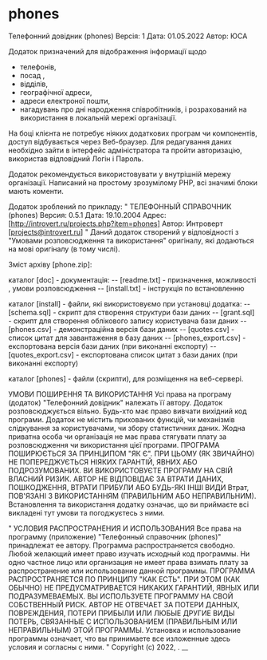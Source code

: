 # phones
Телефонний довідник  (phones)
Версія: 1
Дата: 01.05.2022
Автор: ЮСА

Додаток призначений для відображення інформації щодо 
- телефонів, 
- посад , 
- відділів, 
- географічної адреси, 
- адреси електроної пошти, 
- нагадувань про дні народження
співробітників, і розрахований на використання в локальній мережі організації. 

На боці клієнта не потребує ніяких додаткових програм чи компонентів, доступ відбувається через Веб-браузер.
Для редагування даних необхідно зайти в інтерфейс адміністратора та пройти авторизацію, використав відповідний Логін і Пароль.


Додаток рекомендується використовувати у внутрішній мережу організації. 
Написаний на простому  зрозумілому PHP, всі значимі блоки мають коменти.

Додаток зроблений по прикладу:
"
ТЕЛЕФОННЫЙ СПРАВОЧНИК (phones)
Версия: 0.5.1
Дата: 19.10.2004
Адрес: [http://introvert.ru/projects.php?item=phones]
Автор: Интроверт [projects@introvert.ru]
"
Даний додаток створений у відповідності з "Умовами розповсюдження та використання" оригіналу, які додаються на мові оригіналу (в тому числі).

Зміст архіву [phone.zip]:

каталог [doc] - документація:
-- [readme.txt] - призначення, можливості , умови розповсюдження
-- [install.txt] - інструкція по встановленню


каталог [install] - файли, які використовуємо при установці додатка:
-- [schema.sql] - скрипт для створення структури бази даних
-- [grant.sql] - скрипт для створення облікового запису користувача бази даних
-- [phones.csv] - демонстраційна версія бази даних
-- [quotes.csv] - список цитат для завантаження в базу даних
-- [phones_export.csv] - експортована версія бази даних (при виконанні експорту)
-- [quotes_export.csv] - експортована список цитат з бази даних (при виконанні експорту)

каталог [phones] - файли (скрипти), для розміщення на веб-сервері.


УМОВИ ПОШИРЕННЯ ТА ВИКОРИСТАННЯ
Усі права на програму (додаток) "Телефонний довідник" належать її автору.
Додаток розповсюджується вільно. Будь-хто має право вивчати вихідний код програми. 
Додаток не містить прихованих функцій, чи механізмів слідкування за користувачами, чи збору статистичних даних.
Жодна приватна особа чи організація не має права стягувати плату за розповсюдження чи використання цієї програми.
ПРОГРАМА ПОШИРЮЄТЬСЯ ЗА ПРИНЦИПОМ "ЯК Є". ПРИ ЦЬОМУ (ЯК ЗВИЧАЙНО) НЕ ПОПЕРЕДЖУЄТЬСЯ НІЯКИХ ГАРАНТІЙ, ЯВНИХ АБО ПОДРОЗУМОВАНИХ. ВИ ВИКОРИСТОВУЄТЕ ПРОГРАМУ НА СВІЙ ВЛАСНИЙ РИЗИК. АВТОР НЕ ВІДПОВІДАЄ ЗА ВТРАТИ ДАНИХ, ПОШКОДЖЕННЯ, ВТРАТИ ПРИБУЛИ АБО БУДЬ-ЯКІ ІНШІ ВИДИ Втрат, ПОВ'ЯЗАНІ З ВИКОРИСТАННЯМ (ПРАВИЛЬНИМ АБО НЕПРАВИЛЬНИМ).
Встановлення та використання додатку означає, що ви приймаєте всі викладені тут умови та погоджуєтесь з ними.

"
УСЛОВИЯ РАСПРОСТРАНЕНИЯ И ИСПОЛЬЗОВАНИЯ
Все права на программу (приложение) "Телефонный справочник (phones)" принадлежат ее автору.
Программа распространяется свободно. Любой желающий имеет право изучать исходный код программы.
Ни одно частное лицо или организация не имеет права взимать плату за распространение или использование данной программы.
ПРОГРАММА РАСПРОСТРАНЯЕТСЯ ПО ПРИНЦИПУ "КАК ЕСТЬ". ПРИ ЭТОМ (КАК ОБЫЧНО) НЕ ПРЕДУСМАТРИВАЕТСЯ НИКАКИХ ГАРАНТИЙ, ЯВНЫХ ИЛИ ПОДРАЗУМЕВАЕМЫХ. ВЫ ИСПОЛЬЗУЕТЕ ПРОГРАММУ НА СВОЙ СОБСТВЕННЫЙ РИСК. АВТОР НЕ ОТВЕЧАЕТ ЗА ПОТЕРИ ДАННЫХ, ПОВРЕЖДЕНИЯ, ПОТЕРИ ПРИБЫЛИ ИЛИ ЛЮБЫЕ ДРУГИЕ ВИДЫ ПОТЕРЬ, СВЯЗАННЫЕ С ИСПОЛЬЗОВАНИЕМ (ПРАВИЛЬНЫМ ИЛИ НЕПРАВИЛЬНЫМ) ЭТОЙ ПРОГРАММЫ.
Установка и использование программы означает, что вы принимаете все изложенные здесь условия и согласны с ними.
"
Copyright (c) 2022, .
__

